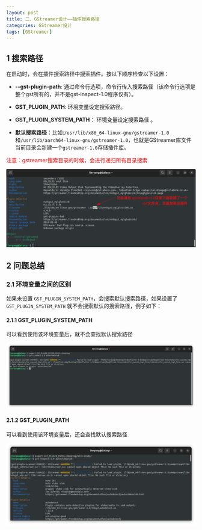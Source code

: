 ```yaml
---
layout: post
title: 二、GStreamer设计——插件搜索路径
categories: GStreamer设计
tags: [GStreamer]
---
```


## 1 搜索路径

在启动时，会在插件搜索路径中搜索插件。按以下顺序检查以下设置：

- **--gst-plugin-path**: 通过命令行选项，命令行传入搜索路径（该命令行选项是整个gst所有的，并不是gst-inspect-1.0程序仅有）。
  
- **GST_PLUGIN_PATH**: 环境变量设定搜索路径。

- **GST_PLUGIN_SYSTEM_PATH**： 环境变量设定搜索路径 。

- **默认搜索路径**：比如:`/usr/lib/x86_64-linux-gnu/gstreamer-1.0`和`/usr/lib/aarch64-linux-gnu/gstreamer-1.0`，也就是GStreamer库文件当前目录会新建一个`gstreamer-1.0`存储插件库。

<font color="red">注意：gstreamer搜索目录的时候，会进行递归所有目录搜索</font>

![alt text](/assets/GStreamerDesign/2_plugin_search_path/image-2.png)

## 2 问题总结

### 2.1 环境变量之间的区别

如果未设置 `GST_PLUGIN_SYSTEM_PATH`，会搜索默认搜索路径，如果设置了 `GST_PLUGIN_SYSTEM_PATH` 就不会搜索默认的搜索路径，例子如下：

#### 2.1.1 GST_PLUGIN_SYSTEM_PATH

可以看到使用该环境变量后，就不会查找默认搜索路径

![alt text](/assets/GStreamerDesign/2_plugin_search_path/image.png)

#### 2.1.2 GST_PLUGIN_PATH

可以看到使用该环境变量后，还会查找默认搜索路径

![alt text](/assets/GStreamerDesign/2_plugin_search_path/image-1.png)


